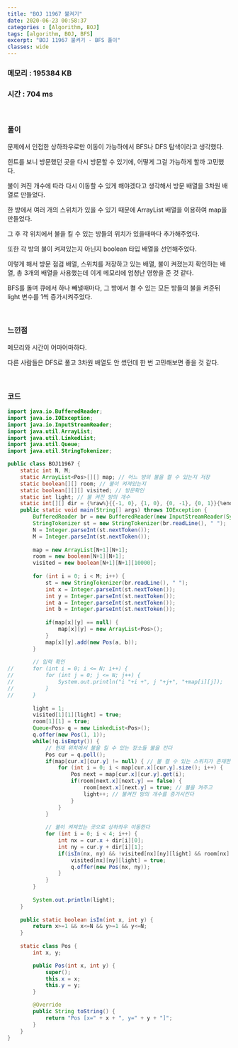 ```yaml
---
title: "BOJ 11967 불켜기"
date: 2020-06-23 00:58:37
categories : [Algorithm, BOJ]
tags: [algorithm, BOJ, BFS]
excerpt: "BOJ 11967 불켜기 - BFS 풀이"
classes: wide
---
```


### 메모리 : 195384 KB

### 시간 : 704 ms

<br>

### 풀이

문제에서 인접한 상하좌우로만 이동이 가능하에서 BFS나 DFS 탐색이라고 생각했다.

힌트를 보니 방문했던 곳을 다시 방문할 수 있기에, 어떻게 그걸 가능하게 할까 고민했다.

불이 켜진 개수에 따라 다시 이동할 수 있게 해야겠다고 생각해서 방문 배열을 3차원 배열로 만들었다.

한 방에서 여러 개의 스위치가 있을 수 있기 때문에 ArrayList 배열을 이용하여 map을 만들었다.

그 후 각 위치에서 불을 킬 수 있는 방들의 위치가 있을때마다 추가해주었다.

또한 각 방의 불이 켜져있는지 아닌지 boolean 타입 배열을 선언해주었다.

이렇게 해서 방문 점검 배열, 스위치를 저장하고 있는 배열, 불이 켜졌는지 확인하는 배열, 총 3개의 배열을 사용했는데 이게 메모리에 엄청난 영향을 준 것 같다.

BFS를 돌며 큐에서 하나 빼낼때마다, 그 방에서 켤 수 있는 모든 방들의 불을 켜준뒤 light 변수를 1씩 증가시켜주었다.

<br>

### 느낀점

메모리와 시간이 어마어마하다.

다른 사람들은 DFS로 풀고 3차원 배열도 안 썼던데 한 번 고민해보면 좋을 것 같다.

<br>

### 코드

```java
import java.io.BufferedReader;
import java.io.IOException;
import java.io.InputStreamReader;
import java.util.ArrayList;
import java.util.LinkedList;
import java.util.Queue;
import java.util.StringTokenizer;

public class BOJ11967 {
	static int N, M;
	static ArrayList<Pos>[][] map; // 어느 방의 불을 켤 수 있는지 저장
	static boolean[][] room; // 불이 켜져있는지
	static boolean[][][] visited; // 방문확인
	static int light; // 불 켜진 방의 개수
	static int[][] dir = {%raw%}{{-1, 0}, {1, 0}, {0, -1}, {0, 1}}{%endraw%};
	public static void main(String[] args) throws IOException {
		BufferedReader br = new BufferedReader(new InputStreamReader(System.in));
		StringTokenizer st = new StringTokenizer(br.readLine(), " ");
		N = Integer.parseInt(st.nextToken());
		M = Integer.parseInt(st.nextToken());
		
		map = new ArrayList[N+1][N+1];
		room = new boolean[N+1][N+1];
		visited = new boolean[N+1][N+1][10000];
		
		for (int i = 0; i < M; i++) {
			st = new StringTokenizer(br.readLine(), " ");
			int x = Integer.parseInt(st.nextToken());
			int y = Integer.parseInt(st.nextToken());
			int a = Integer.parseInt(st.nextToken());
			int b = Integer.parseInt(st.nextToken());
			
			if(map[x][y] == null) {
				map[x][y] = new ArrayList<Pos>();
			}
			map[x][y].add(new Pos(a, b));
		}
		
		// 입력 확인
//		for (int i = 0; i <= N; i++) {
//			for (int j = 0; j <= N; j++) {
//				System.out.println("i "+i +", j "+j+", "+map[i][j]);
//			}
//		}
		
		light = 1;
		visited[1][1][light] = true;
		room[1][1] = true;
		Queue<Pos> q = new LinkedList<Pos>();
		q.offer(new Pos(1, 1));
		while(!q.isEmpty()) {
			// 현재 위치에서 불을 킬 수 있는 장소들 불을 킨다
			Pos cur = q.poll();
			if(map[cur.x][cur.y] != null) { // 불 켤 수 있는 스위치가 존재한다면
				for (int i = 0; i < map[cur.x][cur.y].size(); i++) {
					Pos next = map[cur.x][cur.y].get(i);
					if(room[next.x][next.y] == false) {
						room[next.x][next.y] = true; // 불을 켜주고
						light++; // 불켜진 방의 개수를 증가시킨다
					}
				}
			}
			
			// 불이 켜져있는 곳으로 상하좌우 이동한다
			for (int i = 0; i < 4; i++) {
				int nx = cur.x + dir[i][0];
				int ny = cur.y + dir[i][1];
				if(isIn(nx, ny) && !visited[nx][ny][light] && room[nx][ny]) { // 범위 내에 있고, 방문한 적 없고, 불이 켜져있다면 이동
					visited[nx][ny][light] = true;
					q.offer(new Pos(nx, ny));
				}
			}
		}
		
		System.out.println(light);
	}
	
	public static boolean isIn(int x, int y) {
		return x>=1 && x<=N && y>=1 && y<=N;
	}
	
	static class Pos {
		int x, y;

		public Pos(int x, int y) {
			super();
			this.x = x;
			this.y = y;
		}

		@Override
		public String toString() {
			return "Pos [x=" + x + ", y=" + y + "]";
		}
	}
}
```

